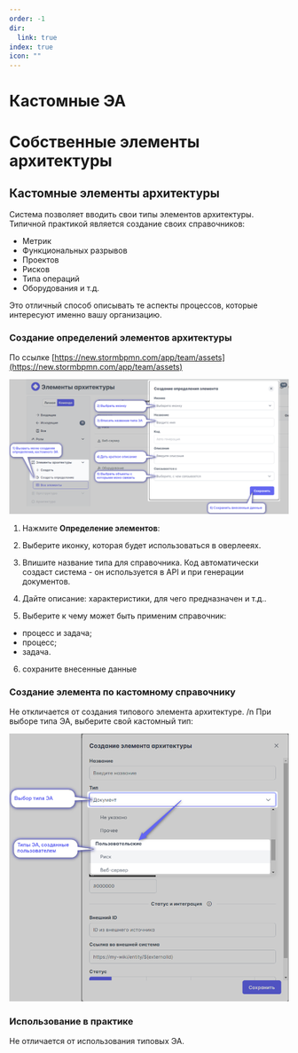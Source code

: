 ```yaml
---
order: -1
dir:
  link: true
index: true
icon: ""
---
```


# Кастомные ЭА

# Собственные элементы архитектуры


## Кастомные элементы архитектуры

Система позволяет вводить свои типы элементов архитектуры. Типичной практикой является создание своих справочников:
- Метрик
- Функциональных разрывов
- Проектов
- Рисков
- Типа операций
- Оборудования
и т.д.

Это отличный способ описывать те аспекты процессов, которые интересуют именно вашу организацию.


### Создание определений элементов архитектуры

По ссылке [https://new.stormbpmn.com/app/team/assets](https://new.stormbpmn.com/app/team/assets)

![alt text](create-type-element_architecture.png)
 1) Нажмите **Определение элементов**:

 2) Выберите иконку, которая будет использоваться в оверлееях.
 3) Впишите название типа для справочника.
 Код автоматически создаст система - он используется в API и при генерации документов.
 4) Дайте описание: характеристики, для чего предназначен и т.д..
 5) Выберите к чему может быть применим справочник:
 - процесс и задача;
 - процесс;
 - задача.
 6) сохраните внесенные данные


 ### Создание элемента по кастомному справочнику
 Не откличается от создания типового элемента архитектуре. /n
 При выборе типа ЭА, выберите свой кастомный тип:

 ![alt text](custom-ea-3.png)

 ### Использование в практике
 Не отличается от использования типовых ЭА.
